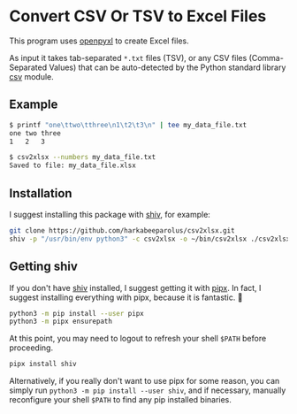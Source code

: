 # Convert CSV Or TSV to Excel Files

This program uses [openpyxl] to create Excel files.

As input it takes tab-separated `*.txt` files (TSV), or any CSV files
(Comma-Separated Values) that can be auto-detected by the Python standard
library [csv] module.

[openpyxl]: https://openpyxl.readthedocs.io/
[csv]: https://docs.python.org/3/library/csv.html
[shiv]: https://github.com/linkedin/shiv
[pipx]: https://github.com/pipxproject/pipx/

## Example

```bash
$ printf "one\ttwo\tthree\n1\t2\t3\n" | tee my_data_file.txt
one	two	three
1	2	3

$ csv2xlsx --numbers my_data_file.txt
Saved to file: my_data_file.xlsx
```

## Installation

I suggest installing this package with [shiv], for example:

```bash
git clone https://github.com/harkabeeparolus/csv2xlsx.git
shiv -p "/usr/bin/env python3" -c csv2xlsx -o ~/bin/csv2xlsx ./csv2xlsx
```

## Getting shiv

If you don't have [shiv] installed, I suggest getting it with [pipx]. In
fact, I suggest installing everything with pipx, because it is fantastic. 🙂

```bash
python3 -m pip install --user pipx
python3 -m pipx ensurepath
```

At this point, you may need to logout to refresh your shell `$PATH` before
proceeding.

```bash
pipx install shiv
```

Alternatively, if you really don't want to use pipx for some reason, you can
simply run `python3 -m pip install --user shiv`, and if necessary, manually
reconfigure your shell `$PATH` to find any pip installed binaries.
